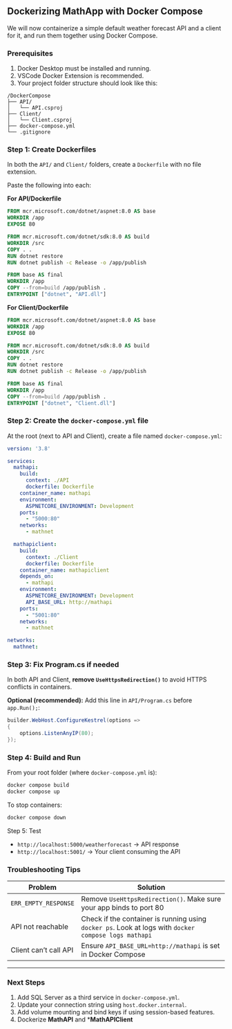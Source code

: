 
## Dockerizing MathApp with Docker Compose
We will now containerize a simple default weather forecast API and a client for it, and run them together using Docker Compose. 

### Prerequisites
1. Docker Desktop must be installed and running.
2. VSCode Docker Extension is recommended.
3. Your project folder structure should look like this:

```
/DockerCompose
├── API/
│   └── API.csproj
├── Client/
│   └── Client.csproj
├── docker-compose.yml
└── .gitignore
```

### Step 1: Create Dockerfiles
In both the `API/` and `Client/` folders, create a `Dockerfile` with no file extension.

Paste the following into each:

**For API/Dockerfile**
```dockerfile
FROM mcr.microsoft.com/dotnet/aspnet:8.0 AS base
WORKDIR /app
EXPOSE 80

FROM mcr.microsoft.com/dotnet/sdk:8.0 AS build
WORKDIR /src
COPY . .
RUN dotnet restore
RUN dotnet publish -c Release -o /app/publish

FROM base AS final
WORKDIR /app
COPY --from=build /app/publish .
ENTRYPOINT ["dotnet", "API.dll"]
```

**For Client/Dockerfile**
```dockerfile
FROM mcr.microsoft.com/dotnet/aspnet:8.0 AS base
WORKDIR /app
EXPOSE 80

FROM mcr.microsoft.com/dotnet/sdk:8.0 AS build
WORKDIR /src
COPY . .
RUN dotnet restore
RUN dotnet publish -c Release -o /app/publish

FROM base AS final
WORKDIR /app
COPY --from=build /app/publish .
ENTRYPOINT ["dotnet", "Client.dll"]
```

### Step 2: Create the `docker-compose.yml` file

At the root (next to API and Client), create a file named `docker-compose.yml`:

```yaml
version: '3.8'

services:
  mathapi:
    build:
      context: ./API
      dockerfile: Dockerfile
    container_name: mathapi
    environment:
      ASPNETCORE_ENVIRONMENT: Development
    ports:
      - "5000:80"
    networks:
      - mathnet

  mathapiclient:
    build:
      context: ./Client
      dockerfile: Dockerfile
    container_name: mathapiclient
    depends_on:
      - mathapi
    environment:
      ASPNETCORE_ENVIRONMENT: Development
      API_BASE_URL: http://mathapi
    ports:
      - "5001:80"
    networks:
      - mathnet

networks:
  mathnet:
```

### Step 3: Fix Program.cs if needed

In both API and Client, **remove `UseHttpsRedirection()`** to avoid HTTPS conflicts in containers.

**Optional (recommended):** Add this line in `API/Program.cs` before `app.Run();`:
```csharp
builder.WebHost.ConfigureKestrel(options =>
{
    options.ListenAnyIP(80);
});
```
### Step 4: Build and Run

From your root folder (where `docker-compose.yml` is):

```bash
docker compose build
docker compose up
```

To stop containers:

```bash
docker compose down
```

Step 5: Test

- `http://localhost:5000/weatherforecast` → API response
- `http://localhost:5001/` → Your client consuming the API


### Troubleshooting Tips

| Problem | Solution |
|--------|----------|
| `ERR_EMPTY_RESPONSE` | Remove `UseHttpsRedirection()`. Make sure your app binds to port 80 |
| API not reachable | Check if the container is running using `docker ps`. Look at logs with `docker compose logs mathapi` |
| Client can’t call API | Ensure `API_BASE_URL=http://mathapi` is set in Docker Compose |

---

### Next Steps

1. Add SQL Server as a third service in `docker-compose.yml`.
2. Update your connection string using `host.docker.internal`.
3. Add volume mounting and bind keys if using session-based features.
4. Dockerize **MathAPI** and ***MathAPIClient**
